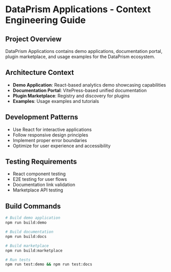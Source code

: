 # DataPrism Applications - Context Engineering Guide

## Project Overview
DataPrism Applications contains demo applications, documentation portal, plugin marketplace, and usage examples for the DataPrism ecosystem.

## Architecture Context
- **Demo Application**: React-based analytics demo showcasing capabilities
- **Documentation Portal**: VitePress-based unified documentation
- **Plugin Marketplace**: Registry and discovery for plugins
- **Examples**: Usage examples and tutorials

## Development Patterns
- Use React for interactive applications
- Follow responsive design principles
- Implement proper error boundaries
- Optimize for user experience and accessibility

## Testing Requirements
- React component testing
- E2E testing for user flows
- Documentation link validation
- Marketplace API testing

## Build Commands
```bash
# Build demo application
npm run build:demo

# Build documentation
npm run build:docs

# Build marketplace
npm run build:marketplace

# Run tests
npm run test:demo && npm run test:docs
```
